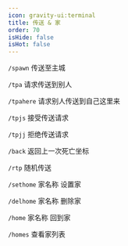 ```yaml
---
icon: gravity-ui:terminal
title: 传送 & 家
order: 70
isHide: false
isHot: false
---
```


`/spawn` 传送至主城

`/tpa` 请求传送到别人

`/tpahere` 请求别人传送到自己这里来

`/tpjs` 接受传送请求

`/tpjj` 拒绝传送请求

`/back` 返回上一次死亡坐标

`/rtp` 随机传送

`/sethome` 家名称 设置家

`/delhome` 家名称 删除家

`/home` 家名称 回到家

`/homes` 查看家列表
